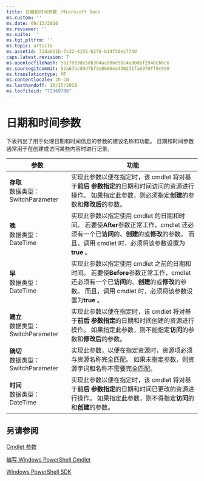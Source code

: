 ```yaml
---
title: 日期和时间参数 |Microsoft Docs
ms.custom: ''
ms.date: 09/13/2016
ms.reviewer: ''
ms.suite: ''
ms.tgt_pltfrm: ''
ms.topic: article
ms.assetid: 71da921b-7c32-4155-b2f8-b19f30ec774d
caps.latest.revision: 7
ms.openlocfilehash: 5b1f093de5db364ac806e58c4ed8dbf2948cb6c6
ms.sourcegitcommit: 52a67bcd9d7bf3e8600ea4302d1fa8970ff9c998
ms.translationtype: MT
ms.contentlocale: zh-CN
ms.lasthandoff: 10/15/2019
ms.locfileid: "72369786"
---
```

# <a name="date-and-time-parameters"></a>日期和时间参数

下表列出了用于处理日期和时间信息的参数的建议名称和功能。 日期和时间参数通常用于在创建或访问某些内容时进行记录。

|参数|功能|
|---|---|
|**存取**<br>数据类型： SwitchParameter|实现此参数以便在指定时，该 cmdlet 将对基于**前后** **参数指定**的日期和时间访问的资源进行操作。 如果指定此参数，则必须指定**创建**的参数和**修改后**的参数。|
|**晚**<br>数据类型： DateTime|实现此参数以指定使用 cmdlet 的日期和时间。 若要使**After**参数正常工作，cmdlet 还必须有一个已**访问**的、**创建**的或**修改**的参数。 而且，调用 cmdlet 时，必须将该参数设置为**true** 。|
|**早**<br>数据类型： DateTime|实现此参数以指定使用 cmdlet 之前的日期和时间。 若要使**Before**参数正常工作，cmdlet 还必须有一个已**访问**的、**创建**的或**修改**的参数。 而且，调用 cmdlet 时，必须将该参数设置为**true** 。|
|**建立**<br>数据类型： SwitchParameter|实现此参数以便在指定时，该 cmdlet 将对基于**前后** **参数指定**的日期和时间创建的资源进行操作。 如果指定此参数，则不能指定**访问**的参数和**修改后**的参数。|
|**确切**<br>数据类型： SwitchParameter|实现此参数，以便在指定资源时，资源项必须与资源名称完全匹配。 如果未指定参数，则资源字词和名称不需要完全匹配。|
|**时间**<br>数据类型： DateTime|实现此参数以便在指定时，该 cmdlet 将对基于**前后** **参数指定**的日期和时间已更改的资源进行操作。 如果指定此参数，则不得指定**访问**的和**创建**的参数。|
## <a name="see-also"></a>另请参阅

[Cmdlet 参数](./cmdlet-parameters.md)

[编写 Windows PowerShell Cmdlet](./writing-a-windows-powershell-cmdlet.md)

[Windows PowerShell SDK](../windows-powershell-reference.md)

